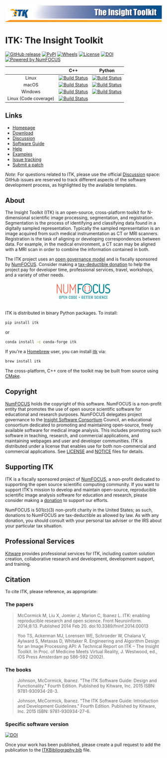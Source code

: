 ![ITK - The Insight Toolkit](https://raw.githubusercontent.com/InsightSoftwareConsortium/ITK/801370c025c7d296783481779a41c6d559c992c5/Documentation/Art/itkBannerSmall.png)

ITK: The Insight Toolkit
========================

[![GitHub release](https://img.shields.io/github/release/InsightSoftwareConsortium/ITK.svg)](https://github.com/InsightSoftwareConsortium/ITK/releases/latest)
[![PyPI](https://img.shields.io/pypi/v/itk.svg)](https://pypi.python.org/pypi/itk)
[![Wheels](https://img.shields.io/pypi/wheel/itk.svg)](https://pypi.org/project/itk)
[![License](https://img.shields.io/badge/License-Apache%202.0-blue.svg)](https://github.com/InsightSoftwareConsortium/ITK/blob/master/LICENSE)
[![DOI](https://zenodo.org/badge/800928.svg)](https://zenodo.org/badge/latestdoi/800928)
[![Powered by NumFOCUS](https://img.shields.io/badge/powered%20by-NumFOCUS-orange.svg?style=flat&colorA=E1523D&colorB=007D8A)](https://numfocus.org)

| | C++ | Python |
|:------:|:--------:|:--------:|
| Linux | [![Build Status](https://dev.azure.com/itkrobotlinux/ITK.Linux/_apis/build/status/ITK.Linux?branchName=master)](https://dev.azure.com/itkrobotlinux/ITK.Linux/_build/latest?definitionId=2&branchName=master) | [![Build Status](https://dev.azure.com/itkrobotlinuxpython/ITK.Linux.Python/_apis/build/status/ITK.Linux.Python?branchName=master)](https://dev.azure.com/itkrobotlinuxpython/ITK.Linux.Python/_build/latest?definitionId=3&branchName=master) |
| macOS | [![Build Status](https://dev.azure.com/itkrobotmacos/ITK.macOS/_apis/build/status/ITK.macOS?branchName=master)](https://dev.azure.com/itkrobotmacos/ITK.macOS/_build/latest?definitionId=2&branchName=master) | [![Build Status](https://dev.azure.com/itkrobotmacospython/ITK.macOS.Python/_apis/build/status/ITK.macOS.Python?branchName=master)](https://dev.azure.com/itkrobotmacospython/ITK.macOS.Python/_build/latest?definitionId=2&branchName=master) |
| Windows | [![Build Status](https://dev.azure.com/itkrobotwindow/ITK.Windows/_apis/build/status/ITK.Windows?branchName=master)](https://dev.azure.com/itkrobotwindow/ITK.Windows/_build/latest?definitionId=2&branchName=master) | [![Build Status](https://dev.azure.com/itkrobotwindowpython/ITK.Windows.Python/_apis/build/status/ITK.Windows.Python?branchName=master)](https://dev.azure.com/itkrobotwindowpython/ITK.Windows.Python/_build/latest?definitionId=1) |
| Linux (Code coverage)| [![Build Status](https://dev.azure.com/itkrobotbatch/ITK.Coverage/_apis/build/status/ITK.Coverage?branchName=master)](https://dev.azure.com/itkrobotbatch/ITK.Coverage/_build/latest?definitionId=3&branchName=master) | |

Links
-----

* [Homepage](https://itk.org)
* [Download](https://itk.org/download/)
* [Discussion](https://discourse.itk.org/)
* [Software Guide](https://itk.org/ItkSoftwareGuide.pdf)
* [Help](https://itk.org/resources/)
* [Examples](https://examples.itk.org/)
* [Issue tracking](https://github.com/InsightSoftwareConsortium/ITK/issues)
* [Submit a patch](CONTRIBUTING.md)

*Note*: For questions related to ITK, please use the official [Discussion](https://discourse.itk.org/)
space: GitHub issues are reserved to track different aspects of the software
development process, as highlighted by the available templates.


About
-----

The Insight Toolkit (ITK) is an open-source, cross-platform toolkit for
N-dimensional scientific image processing, segmentation, and registration.
Segmentation is the process of identifying and classifying data found in a
digitally sampled representation. Typically the sampled representation is an
image acquired from such medical instrumentation as CT or MRI scanners.
Registration is the task of aligning or developing correspondences between
data. For example, in the medical environment, a CT scan may be aligned with a
MRI scan in order to combine the information contained in both.

[//]: # (numfocus-fiscal-sponsor-attribution)

The ITK project uses an [open governance model](./GOVERNANCE.md)
and is fiscally sponsored by [NumFOCUS](https://numfocus.org/). Consider making
a [tax-deductible donation](https://opencollective.com/itk) to help the project
pay for developer time, professional services, travel, workshops, and a variety of other needs.

<div align="center">
  <a href="https://numfocus.org/project/itk">
    <img height="60px"
         src="https://raw.githubusercontent.com/numfocus/templates/master/images/numfocus-logo.png"
         align="center">
  </a>
</div>
<br>

ITK is distributed in binary Python packages. To install:

```sh
pip install itk
```

or

```sh
conda install -c conda-forge itk
```

If you're a [Homebrew](https://brew.sh/) user, you can install [itk](https://formulae.brew.sh/formula/itk) via:

```sh
brew install itk
```

The cross-platform, C++ core of the toolkit may be built from source using
[CMake](https://cmake.org).


Copyright
---------

[NumFOCUS](https://numfocus.org/) holds the copyright of this software.
NumFOCUS is a non-profit entity that promotes the use of open source
scientific software for educational and research purposes.  NumFOCUS delegates
project governance to the [Insight Software
Consortium](https://www.insightsoftwareconsortium.org) Council, an educational
consortium dedicated to promoting and maintaining open-source, freely
available software for medical image analysis. This includes promoting such
software in teaching, research, and commercial applications, and maintaining
webpages and user and developer communities.  ITK is distributed under a
license that enables use for both non-commercial and commercial applications.
See
[LICENSE](https://github.com/InsightSoftwareConsortium/ITK/blob/master/LICENSE)
and
[NOTICE](https://github.com/InsightSoftwareConsortium/ITK/blob/master/NOTICE)
files for details.

Supporting ITK
--------------

ITK is a fiscally sponsored project of [NumFOCUS](https://numfocus.org/), a non-profit dedicated
to supporting the open source scientific computing community. If you want to
support ITK's mission to develop and maintain open-source, reproducible
scientific image analysis software for education and research, please consider
making a [donation](https://opencollective.com/itk) to support our efforts.

NumFOCUS is 501(c)(3) non-profit charity in the United States; as such,
donations to NumFOCUS are tax-deductible as allowed by law. As with any
donation, you should consult with your personal tax adviser or the IRS about
your particular tax situation.

Professional Services
---------------------

[Kitware](https://www.kitware.com/) provides professional services for ITK,
including custom solution creation, collaborative research and development,
development support, and training.

Citation
--------

To cite ITK, please reference, as appropriate:

### The papers

> McCormick M, Liu X, Jomier J, Marion C, Ibanez L. ITK: enabling reproducible research and open science. Front Neuroinform. 2014;8:13. Published 2014 Feb 20. doi:10.3389/fninf.2014.00013

> Yoo TS, Ackerman MJ, Lorensen WE, Schroeder W, Chalana V, Aylward S, Metaxas D, Whitaker R. Engineering and Algorithm Design for an Image Processing API: A Technical Report on ITK – The Insight Toolkit. In Proc. of Medicine Meets Virtual Reality, J. Westwood, ed., IOS Press Amsterdam pp 586-592 (2002).

### The books

> Johnson, McCormick, Ibanez. "The ITK Software Guide: Design and Functionality." Fourth Edition. Published by Kitware, Inc. 2015 ISBN: 9781-930934-28-3.

> Johnson, McCormick, Ibanez. "The ITK Software Guide: Introduction and Development Guidelines." Fourth Edition. Published by Kitware, Inc. 2015 ISBN: 9781-930934-27-6.

### Specific software version

[![DOI](https://zenodo.org/badge/800928.svg)](https://zenodo.org/badge/latestdoi/800928)

Once your work has been published, please create a pull request to add
the publication to the
[ITKBibliography.bib](https://github.com/InsightSoftwareConsortium/insightsoftwareconsortium.org/blob/master/static/citations-visualization/ITKBibliography.bib)
file.
